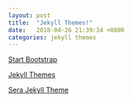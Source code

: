 ```yaml
---
layout: post
title:  "Jekyll Themes!"
date:   2018-04-26 21:39:34 +0800
categories: jekyll themes
---
```

[Start Bootstrap](https://startbootstrap.com/)

[Jekyll Themes](https://jekyllthemes.io/)

[Sera Jekyll Theme][sera-jekyll-theme]

[sera-jekyll-theme]: https://jekyllthemes.io/theme/sera-onepage-multi-purpose-jekyll-theme
